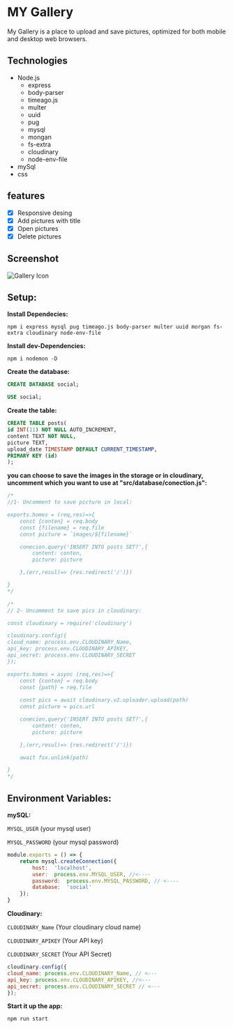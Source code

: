 MY Gallery
===
My Gallery is a place to upload and save pictures, optimized for both mobile and desktop web browsers.
## Technologies
* Node.js
  * express
  * body-parser
  * timeago.js
  * multer
  * uuid
  * pug
  * mysql
  * mongan
  * fs-extra
  * cloudinary
  * node-env-file
 * mySql
 * css

## features
- [x] Responsive desing
- [x] Add pictures with title
- [x] Open pictures
- [x] Delete pictures

## Screenshot
<img src="https://user-images.githubusercontent.com/61896147/88010695-7fe01400-cae3-11ea-9b84-8d6e2f7e47d7.png" alt="Gallery Icon"/>

## Setup:

**Install Dependecies:**

```
npm i express mysql pug timeago.js body-parser multer uuid morgan fs-extra cloudinary node-env-file
```
**Install dev-Dependencies:**

```
npm i nodemon -D
```

**Create the database:**

```sql
CREATE DATABASE social;

USE social;
```
**Create the table:**

```sql
CREATE TABLE posts(
id INT(11) NOT NULL AUTO_INCREMENT,
content TEXT NOT NULL,
picture TEXT,
upload_date TIMESTAMP DEFAULT CURRENT_TIMESTAMP,
PRIMARY KEY (id)
);
```
**you can choose to save the images in the storage or in cloudinary, uncomment which you want to use at "src/database/conection.js":**

```js
/*
//1- Uncomment to save picture in local:

exports.homes = (req,res)=>{
    const {conten} = req.body
    const {filename} = req.file
    const picture = `images/${filename}`

    conecion.query('INSERT INTO posts SET?',{
        content: conten,
        picture: picture

    },(err,resul)=> {res.redirect('/')})

}
*/
```

```js
/*
// 2- Uncomment to save pics in cloudinary:

const cloudinary = require('cloudinary')

cloudinary.config({ 
cloud_name: process.env.CLOUDINARY_Name,
api_key: process.env.CLOUDINARY_APIKEY, 
api_secret: process.env.CLOUDINARY_SECRET 
});

exports.homes = async (req,res)=>{
    const {conten} = req.body
    const {path} = req.file
    
    const pics = await cloudinary.v2.uploader.upload(path)
    const picture = pics.url

    conecion.query('INSERT INTO posts SET?',{
        content: conten,
        picture: picture

    },(err,resul)=> {res.redirect('/')})

    await fsx.unlink(path)

}
*/
```
## Environment Variables:

**mySQL:**

`MYSQL_USER` (your mysql user)

`MYSQL_PASSWORD` (your mysql password)


```js
module.exports = () => {
    return mysql.createConnection({
        host:  'localhost', 
        user:  process.env.MYSQL_USER, //<---- 
        password:  process.env.MYSQL_PASSWORD, // <---- 
        database:  'social'
    });
}
```
**Cloudinary:**

`CLOUDINARY_Name` (Your cloudinary cloud name)

`CLOUDINARY_APIKEY` (Your API key)

`CLOUDINARY_SECRET` (Your API Secret)

```js
cloudinary.config({ 
cloud_name: process.env.CLOUDINARY_Name, // <--- 
api_key: process.env.CLOUDINARY_APIKEY, //<--- 
api_secret: process.env.CLOUDINARY_SECRET // <---
});
```


**Start it up the app:**
```
npm run start
```

